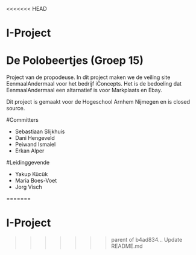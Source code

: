 <<<<<<< HEAD
# I-Project
# De Polobeertjes (Groep 15)

Project van de propodeuse. In dit project maken we de veiling site EenmaalAndermaal voor het bedrijf iConcepts. Het is de bedoeling dat EenmaalAndermaal een altarnatief is voor Markplaats en Ebay.

Dit project is gemaakt voor de Hogeschool Arnhem Nijmegen en is closed source. 

#Committers
- Sebastiaan Slijkhuis
- Dani Hengeveld
- Peiwand Ismaiel
- Erkan Alper

#Leidinggevende
- Yakup Kücük
- Maria Boes-Voet
- Jorg Visch

=======
# I-Project
>>>>>>> parent of b4ad834... Update README.md
